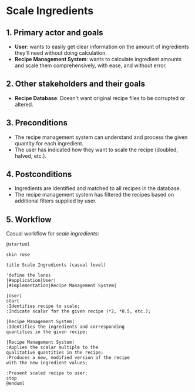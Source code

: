 # Scale Ingredients

## 1. Primary actor and goals
* __User__: wants to easily get clear information on the amount of ingredients they'll need without doing calculation.
* __Recipe Management System__: wants to calculate ingredient amounts and scale them comprehensively, with ease, and without error.


## 2. Other stakeholders and their goals

* __Recipe Database__: Doesn't want original recipe files to be corrupted or altered.


## 3. Preconditions

* The recipe management system can understand and process the given quantity for each ingredient.
* The user has indicated how they want to scale the recipe (doubled, halved, etc.).

## 4. Postconditions

* Ingredients are identified and matched to all recipes in the database.
* The recipe management system has filtered the recipes based on additional filters supplied by user.


## 5. Workflow

Casual workflow for _scale ingredients_:

```plantuml
@startuml

skin rose

title Scale Ingredients (casual level)

'define the lanes
|#application|User|
|#implementation|Recipe Management System|

|User|
start
:Identifies recipe to scale;
:Indicate scalar for the given recipe (*2, *0.5, etc.);

|Recipe Management System|
:Identifies the ingredients and corresponding
quantities in the given recipe;

|Recipe Management System|
:Applies the scalar multiple to the
qualitative quantities in the recipe;
:Produces a new, modified version of the recipe
with the new ingredient values;

:Present scaled recipe to user;
stop
@enduml
```


